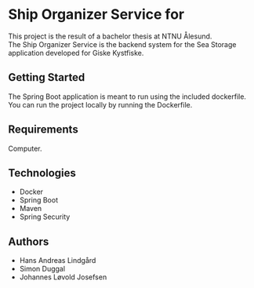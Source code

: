 # Ship Organizer Service for

This project is the result of a bachelor thesis at NTNU Ålesund. <br>
The Ship Organizer Service is the backend system for the Sea Storage application developed for Giske Kystfiske.

## Getting Started

The Spring Boot application is meant to run using the included dockerfile. <br>
You can run the project locally by running the Dockerfile.

## Requirements

Computer.

## Technologies

<ul>
<li>Docker</li>
<li>Spring Boot</li>
<li>Maven</li>
<li>Spring Security</li>
</ul>

## Authors

<ul>
<li>Hans Andreas Lindgård</li>
<li>Simon Duggal</li>
<li>Johannes Løvold Josefsen</li>
</ul>